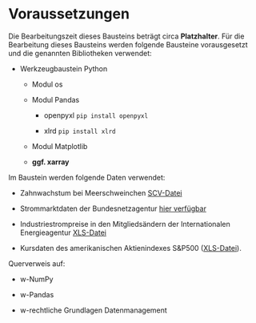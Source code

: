 # Voraussetzungen
Die Bearbeitungszeit dieses Bausteins beträgt circa **Platzhalter**. Für die Bearbeitung dieses Bausteins werden folgende Bausteine vorausgesetzt und die genannten Bibliotheken verwendet:

- Werkzeugbaustein Python

  - Modul os

  - Modul Pandas

    - openpyxl `pip install openpyxl`

    - xlrd `pip install xlrd`

  - Modul Matplotlib

  - **ggf. xarray**

Im Baustein werden folgende Daten verwendet:

  - Zahnwachstum bei Meerschweinchen [SCV-Datei](https://github.com/vincentarelbundock/Rdatasets/blob/master/csv/datasets/ToothGrowth.csv)
  
  - Strommarktdaten der Bundesnetzagentur [hier verfügbar]([https://www.smard.de/](https://www.smard.de/home/downloadcenter/download-marktdaten/))

  - Industriestrompreise in den Mitgliedsändern der Internationalen Energieagentur [XLS-Datei](https://www.gov.uk/government/uploads/system/uploads/attachment_data/file/670121/table_531.xls)

  - Kursdaten des amerikanischen Aktienindexes S&P500 ([XLS-Datei](https://img1.wsimg.com/blobby/go/e5e77e0b-59d1-44d9-ab25-4763ac982e53/downloads/ie_data.xls?ver=1712069253887)).


Querverweis auf:

  - w-NumPy

  - w-Pandas

  - w-rechtliche Grundlagen Datenmanagement